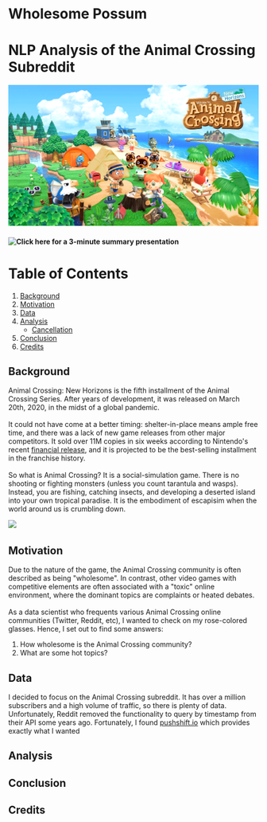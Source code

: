 # Wholesome Possum
# NLP Analysis of the Animal Crossing Subreddit
![new_horizons_cover](/img/new_horizons_cover.png)

#### ![Click here]() for a 3-minute summary presentation 

# Table of Contents
<!--ts-->
1. [Background](#background)
2. [Motivation](#motivation)
3. [Data](#data) 
4. [Analysis](#analysis)
    * [Cancellation](#cancellation)
5. [Conclusion](#conclusion)
6. [Credits](#credits)
<!--te-->

## **Background**
Animal Crossing: New Horizons is the fifth installment of the Animal Crossing Series. After years of development, it was released on March 20th, 2020, in the midst of a global pandemic.
<br/><br/>
It could not have come at a better timing: shelter-in-place means ample free time, and there was a lack of new game releases from other major competitors. It sold over 11M copies in six weeks according to Nintendo's recent [financial release](https://www.nintendo.co.jp/ir/pdf/2020/200507e.pdf), and it is projected to be the best-selling installment in the franchise history.
<br/><br/>
So what is Animal Crossing? It is a social-simulation game. There is no shooting or fighting monsters (unless you count tarantula and wasps). Instead, you are fishing, catching insects, and developing a deserted island into your own tropical paradise. It is the embodiment of escapisim when the world around us is crumbling down.

<img src="https://images.nintendolife.com/1267be83857f8/animal-crossing-bugs-and-fish.original.jpg" width=300>
<br/>

## **Motivation**
Due to the nature of the game, the Animal Crossing community is often described as being "wholesome". In contrast, other video games with competitive elements are often associated with a "toxic" online environment, where the dominant topics are complaints or heated debates.
<br/><br/>
As a data scientist who frequents various Animal Crossing online communities (Twitter, Reddit, etc), I wanted to check on my rose-colored glasses. Hence, I set out to find some answers:
1. How wholesome is the Animal Crossing community? 
2. What are some hot topics?

## **Data**
I decided to focus on the Animal Crossing subreddit. It has over a million subscribers and a high volume of traffic, so there is plenty of data.
<br/>
Unfortunately, Reddit removed the functionality to query by timestamp from their API some years ago. Fortunately, I found [pushshift.io](https://pushshift.io/) which provides exactly what I wanted
<br/>

## **Analysis**


## **Conclusion**


## **Credits**
